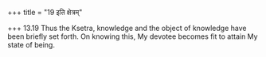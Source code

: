 +++
title = "19 इति क्षेत्रम्"

+++
13.19 Thus the Ksetra, knowledge and the object of knowledge have been
briefly set forth. On knowing this, My devotee becomes fit to attain My
state of being.
